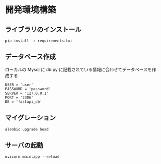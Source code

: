 # 開発環境構築

## ライブラリのインストール
```
pip install -r requirements.txt
```

## データベース作成
ローカルの Mysql に db.py に記載されている情報に合わせてデータベースを作成する
```
USER = 'user'
PASSWORD = 'password'
SERVER = '127.0.0.1'
PORT = '3306'
DB = 'fastapi_db'
```

## マイグレーション
```
alembic upgrade head 
```

## サーバの起動
```
uvicorn main:app --reload 
```